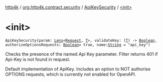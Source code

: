 [http4k](../../index.md) / [org.http4k.contract.security](../index.md) / [ApiKeySecurity](index.md) / [&lt;init&gt;](./-init-.md)

# &lt;init&gt;

`ApiKeySecurity(param: `[`Lens`](../../org.http4k.lens/-lens/index.md)`<`[`Request`](../../org.http4k.core/-request/index.md)`, `[`T`](index.md#T)`>, validateKey: (`[`T`](index.md#T)`) -> `[`Boolean`](https://kotlinlang.org/api/latest/jvm/stdlib/kotlin/-boolean/index.html)`, authorizeOptionsRequests: `[`Boolean`](https://kotlinlang.org/api/latest/jvm/stdlib/kotlin/-boolean/index.html)` = true, name: `[`String`](https://kotlinlang.org/api/latest/jvm/stdlib/kotlin/-string/index.html)` = "api_key")`

Checks the presence of the named Api Key parameter. Filter returns 401 if Api-Key is not found in request.

Default implementation of ApiKey. Includes an option to NOT authorise OPTIONS requests, which is
currently not enabled for OpenAPI.

